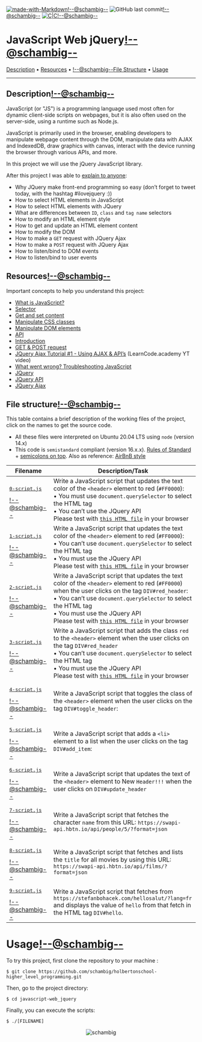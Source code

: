 [![made-with-Markdown](https://img.shields.io/badge/Made%20with-Markdown-1f425f.svg)](http://commonmark.org)<!--@schambig-->
![GitHub last commit](https://img.shields.io/github/last-commit/schambig/holbertonschool-higher_level_programming)<!--@schambig-->
[![C|C](https://img.shields.io/badge/Repo-00%20commits-orange.svg)](https://sourcerer.io/schambig)<!--@schambig-->

# JavaScript Web jQuery<!--@schambig-->

[Description](#description) • [Resources](#resources) • <!--@schambig-->[File Structure](#file-structure) • [Usage](#usage)

---

## Description<!--@schambig-->

JavaScript (or "JS") is a programming language used most often for dynamic client-side scripts on webpages, but it is also often used on the server-side, using a runtime such as Node.js.

JavaScript is primarily used in the browser, enabling developers to manipulate webpage content through the DOM, manipulate data with AJAX and IndexedDB, draw graphics with canvas, interact with the device running the browser through various APIs, and more.

In this project we will use the jQuery JavaScript library.

After this project I was able to [explain to anyone](https://fs.blog/feynman-learning-technique/):

* Why JQuery make front-end programming so easy (don’t forget to tweet today, with the hashtag #ilovejquery :))
* How to select HTML elements in JavaScript
* How to select HTML elements with JQuery
* What are differences between `ID`, `class` and `tag name` selectors
* How to modify an HTML element style
* How to get and update an HTML element content
* How to modify the DOM
* How to make a `GET` request with JQuery Ajax
* How to make a `POST` request with JQuery Ajax
* How to listen/bind to DOM events
* How to listen/bind to user events


## Resources<!--@schambig-->

Important concepts to help you understand this project:

* [What is JavaScript?](https://developer.mozilla.org/en-US/docs/Learn/JavaScript/First_steps/What_is_JavaScript)
* [Selector](https://jquery-tutorial.net/selectors/using-elements-ids-and-classes/)
* [Get and set content](https://jquery-tutorial.net/dom-manipulation/getting-and-setting-content/)
* [Manipulate CSS classes](https://jquery-tutorial.net/dom-manipulation/getting-and-setting-css-classes/)
* [Manipulate DOM elements](https://jquery-tutorial.net/dom-manipulation/the-append-and-prepend-methods/)
* [API](https://oscarotero.com/jquery/)
* [Introduction](https://jquery-tutorial.net/ajax/introduction/)
* [GET & POST request](https://jquery-tutorial.net/ajax/the-get-and-post-methods/)
* [JQuery Ajax Tutorial #1 - Using AJAX & API’s](https://www.youtube.com/watch?v=fEYx8dQr_cQ) (LearnCode.academy YT video)
* [What went wrong? Troubleshooting JavaScript](https://developer.mozilla.org/en-US/docs/Learn/JavaScript/First_steps/What_went_wrong)
* [JQuery](https://jquery.com/)
* [JQuery API](https://api.jquery.com/)
* [JQuery Ajax](https://learn.jquery.com/ajax/)


## File structure<!--@schambig-->

This table contains a brief description of the working files of the project, click on the names to get the source code.

* All these files were interpreted on Ubuntu 20.04 LTS using `node` (version 14.x)
* This code is `semistandard` compliant (version 16.x.x). [Rules of Standard](https://standardjs.com/rules.html) + [semicolons on top](https://github.com/standard/semistandard). Also as reference: [AirBnB style](https://github.com/airbnb/javascript)

| Filename | Description/Task |
| --- | --- |
| <pre>[0-script.js](0-script.js)</pre><!--@schambig--> | Write a JavaScript script that updates the text color of the `<header>` element to red (`#FF0000`):<br>• You must use `document.querySelector` to select the HTML tag<br>• You can’t use the JQuery API<br>Please test with [`this HTML file`](https://github.com/schambig/holbertonschool-higher_level_programming/blob/master/javascript-web_jquery/html_files/0-main.html) in your browser |
| <pre>[1-script.js](1-script.js)</pre><!--@schambig--> | Write a JavaScript script that updates the text color of the `<header>` element to red (`#FF0000`):<br>• You can’t use `document.querySelector` to select the HTML tag<br>• You must use the JQuery API<br>Please test with [`this HTML file`](https://github.com/schambig/holbertonschool-higher_level_programming/blob/master/javascript-web_jquery/html_files/1-main.html) in your browser |
| <pre>[2-script.js](2-script.js)</pre><!--@schambig--> | Write a JavaScript script that updates the text color of the `<header>` element to red (`#FF0000`) when the user clicks on the tag `DIV#red_header`:<br>• You can’t use `document.querySelector` to select the HTML tag<br>• You must use the JQuery API<br>Please test with [`this HTML file`](https://github.com/schambig/holbertonschool-higher_level_programming/blob/master/javascript-web_jquery/html_files/2-main.html) in your browser |
| <pre>[3-script.js](3-script.js)</pre><!--@schambig--> | Write a JavaScript script that adds the class `red` to the `<header>` element when the user clicks on the tag `DIV#red_header`<br>• You can’t use `document.querySelector` to select the HTML tag<br>• You must use the JQuery API<br>Please test with [`this HTML file`](https://github.com/schambig/holbertonschool-higher_level_programming/blob/master/javascript-web_jquery/html_files/3-main.html) in your browser |
| <pre>[4-script.js](4-script.js)</pre><!--@schambig--> | Write a JavaScript script that toggles the class of the `<header>` element when the user clicks on the tag `DIV#toggle_header`: |
| <pre>[5-script.js](5-script.js)</pre><!--@schambig--> | Write a JavaScript script that adds a `<li>` element to a list when the user clicks on the tag `DIV#add_item`: |
| <pre>[6-script.js](6-script.js)</pre><!--@schambig--> | Write a JavaScript script that updates the text of the `<header>` element to New `Header!!!` when the user clicks on `DIV#update_header` |
| <pre>[7-script.js](7-script.js)</pre><!--@schambig--> | Write a JavaScript script that fetches the character `name` from this URL: `https://swapi-api.hbtn.io/api/people/5/?format=json` |
| <pre>[8-script.js](8-script.js)</pre><!--@schambig--> | Write a JavaScript script that fetches and lists the `title` for all movies by using this URL: `https://swapi-api.hbtn.io/api/films/?format=json` |
| <pre>[9-script.js](9-script.js)</pre><!--@schambig--> | Write a JavaScript script that fetches from `https://stefanbohacek.com/hellosalut/?lang=fr` and displays the value of `hello` from that fetch in the HTML tag `DIV#hello`. |
<!-- <pre><br><br></pre> • <br>•-->


# Usage<!--@schambig-->

To try this project, first clone the repository to your machine :

```
$ git clone https://github.com/schambig/holbertonschool-higher_level_programming.git
```

Then, go to the project directory:

```
$ cd javascript-web_jquery
```

Finally, you can execute the scripts:

```
$ ./[FILENAME]
```


<p align="center">
  <img alt="schambig" src="https://capsule-render.vercel.app/api?type=waving&color=gradient&height=60&section=footer"/>
</p>
